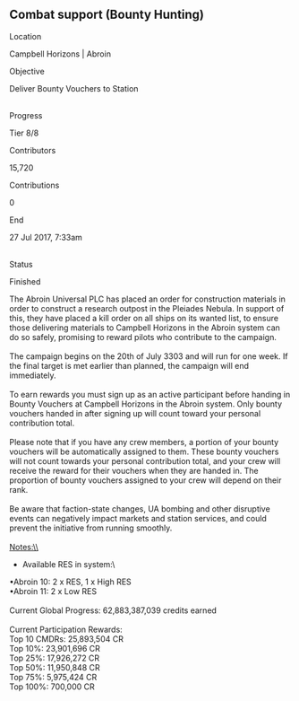 ## Combat support (Bounty Hunting)

Location

Campbell Horizons \| Abroin

Objective

Deliver Bounty Vouchers to Station

\
Progress

Tier 8/8

Contributors

15,720

Contributions

0

End

27 Jul 2017, 7:33am

\
Status

Finished

The Abroin Universal PLC has placed an order for construction materials
in order to construct a research outpost in the Pleiades Nebula. In
support of this, they have placed a kill order on all ships on its
wanted list, to ensure those delivering materials to Campbell Horizons
in the Abroin system can do so safely, promising to reward pilots who
contribute to the campaign.\
\
The campaign begins on the 20th of July 3303 and will run for one week.
If the final target is met earlier than planned, the campaign will end
immediately.\
\
To earn rewards you must sign up as an active participant before handing
in Bounty Vouchers at Campbell Horizons in the Abroin system. Only
bounty vouchers handed in after signing up will count toward your
personal contribution total.\
\
Please note that if you have any crew members, a portion of your bounty
vouchers will be automatically assigned to them. These bounty vouchers
will not count towards your personal contribution total, and your crew
will receive the reward for their vouchers when they are handed in. The
proportion of bounty vouchers assigned to your crew will depend on their
rank.\
\
Be aware that faction-state changes, UA bombing and other disruptive
events can negatively impact markets and station services, and could
prevent the initiative from running smoothly.\
\
[Notes:\\\\](Notes:\\)

-   Available RES in system:\

•Abroin 10: 2 x RES, 1 x High RES\
•Abroin 11: 2 x Low RES\
\
Current Global Progress: 62,883,387,039 credits earned\
\
Current Participation Rewards:\
Top 10 CMDRs: 25,893,504 CR\
Top 10%: 23,901,696 CR\
Top 25%: 17,926,272 CR\
Top 50%: 11,950,848 CR\
Top 75%: 5,975,424 CR\
Top 100%: 700,000 CR
